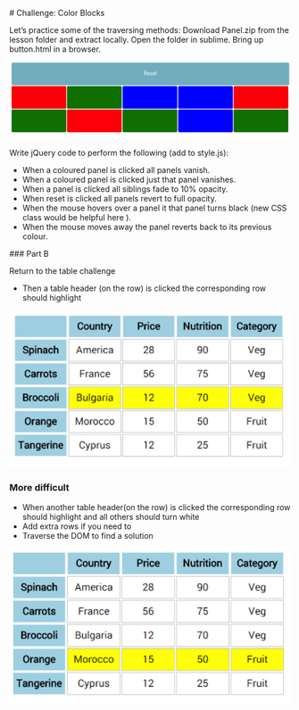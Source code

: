 # Challenge: Color Blocks

Let’s practice some of the traversing methods:
Download Panel.zip from the lesson folder and extract locally. Open the folder in sublime. Bring up button.html in a browser.
 
![blocks](img/blocks.png)

Write jQuery code to perform the following (add to style.js):
- When a coloured panel is clicked all panels vanish. 
- When a coloured panel is clicked just that panel vanishes. 
- When a panel is clicked all siblings fade to 10% opacity.
- When reset is clicked all panels revert to full opacity.
- When the mouse hovers over a panel it that panel turns black (new CSS  class would be helpful here ).
- When the mouse moves away the panel reverts back to its previous colour.

### Part B

Return to the table challenge
- Then a table header (on the row)  is clicked the corresponding row should highlight
 
![table](img/table.png)

### More difficult

- When another table header(on the row)  is clicked the corresponding row should highlight and all others should turn white
- Add extra rows if you need to
- Traverse the DOM to find a solution

![table2](img/table2.png)
 

